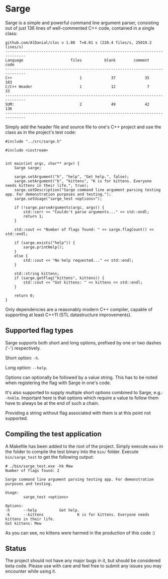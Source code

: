 # Sarge #

Sarge is a simple and powerful command line argument parser, consisting out of just 136 lines of well-commented C++ code, contained in a single class:


	github.com/AlDanial/cloc v 1.80  T=0.01 s (220.4 files/s, 25019.2 lines/s)
	-------------------------------------------------------------------------------
	Language                     files          blank        comment           code
	-------------------------------------------------------------------------------
	C++                              1             37             35            103
	C/C++ Header                     1             12              7             33
	-------------------------------------------------------------------------------
	SUM:                             2             49             42            136
	-------------------------------------------------------------------------------

 

Simply add the header file and source file to one's C++ project and use the class as in the project's test code:

    #include "../src/sarge.h"
	
	#include <iostream>
	
	
	int main(int argc, char** argv) {
		Sarge sarge;
		
		sarge.setArgument("h", "help", "Get help.", false);
		sarge.setArgument("k", "kittens", "K is for kittens. Everyone needs kittens in their life.", true);
		sarge.setDescription("Sarge command line argument parsing testing app. For demonstration purposes and testing.");
		sarge.setUsage("sarge_test <options>");
		
		if (!sarge.parseArguments(argc, argv)) {
			std::cerr << "Couldn't parse arguments..." << std::endl;
			return 1;
		}
		
		std::cout << "Number of flags found: " << sarge.flagCount() << std::endl;
		
		if (sarge.exists("help")) {
			sarge.printHelp();
		}
		else {
			std::cout << "No help requested..." << std::endl;
		}
		
		std::string kittens;
		if (sarge.getFlag("kittens", kittens)) {
			std::cout << "Got kittens: " << kittens << std::endl;
		}
		
		return 0;
	}

Only dependencies are a reasonably modern C++ compiler, capable of supporting at least C++11 (STL datastructure improvements).

## Supported flag types ##

Sarge supports both short and long options, prefixed by one or two dashes ('-') respectively.

Short option: `-h`.

Long option: `--help`.

Options can optionally be followed by a value string. This has to be noted when registering the flag with Sarge in one's code. 

It's also supported to supply multiple short options combined to Sarge, e.g.: `-hnklm`. Important here is that options which require a value to follow them have to always be at the end of such a chain.

Providing a string without flag associated with them is at this point not supported.

## Compiling the test application ##

A Makefile has been added to the root of the project. Simply execute `make` in the folder to compile the test binary into the `bin/` folder. Execute `bin/sarge_test` to get the following output:

	# ./bin/sarge_test.exe -hk Mew
	Number of flags found: 2
	
	Sarge command line argument parsing testing app. For demonstration purposes and testing.
	
	Usage:
	        sarge_test <options>
	
	Options:
	-h      --help          Get help.
	-k      --kittens               K is for kittens. Everyone needs kittens in their life.
	Got kittens: Mew

As you can see, no kittens were harmed in the production of this code :)

## Status ##

The project should not have any major bugs in it, but should be considered beta code. Please use with care and feel free to submit any issues you may encounter while using it.


